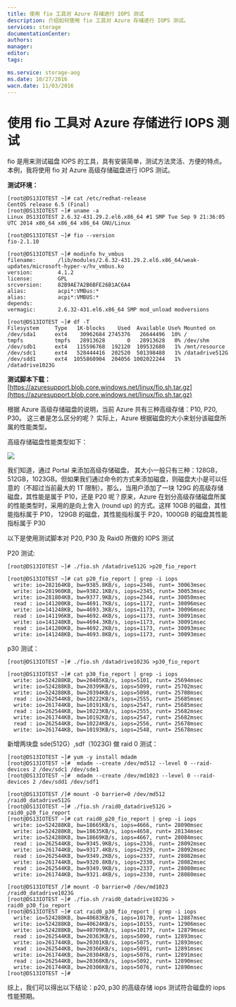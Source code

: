 ```yaml
---
title: 使用 fio 工具对 Azure 存储进行 IOPS 测试
description: 介绍如何使用 fio 工具对 Azure 存储进行 IOPS 测试。
services: storage
documentationCenter: 
authors: 
manager: 
editor: 
tags: 

ms.service: storage-aog
ms.date: 10/27/2016
wacn.date: 11/03/2016
---
```


# 使用 fio 工具对 Azure 存储进行 IOPS 测试

fio 是用来测试磁盘 IOPS 的工具，具有安装简单，测试方法灵活、方便的特点。 
本例，我将使用 fio 对 Azure 高级存储磁盘进行 IOPS 测试。

**测试环境：**

    [root@DS13IOTEST ~]# cat /etc/redhat-release
    CentOS release 6.5 (Final)
    [root@DS13IOTEST ~]# uname -a
    Linux DS13IOTEST 2.6.32-431.29.2.el6.x86_64 #1 SMP Tue Sep 9 21:36:05 UTC 2014 x86_64 x86_64 x86_64 GNU/Linux

    [root@DS13IOTEST ~]# fio --version
    fio-2.1.10

    [root@DS13IOTEST ~]# modinfo hv_vmbus
    filename:       /lib/modules/2.6.32-431.29.2.el6.x86_64/weak-updates/microsoft-hyper-v/hv_vmbus.ko
    version:        4.1.2
    license:        GPL
    srcversion:     82B9AE7A2B6BFE26B1AC6A4
    alias:          acpi*:VMBus:*
    alias:          acpi*:VMBUS:*
    depends:
    vermagic:       2.6.32-431.el6.x86_64 SMP mod_unload modversions

    [root@DS13IOTEST ~]# df -T
    Filesystem     Type   1K-blocks    Used  Available Use% Mounted on
    /dev/sda1      ext4    30962684 2745376   26644496  10% /
    tmpfs          tmpfs   28913628       0   28913628   0% /dev/shm
    /dev/sdb1      ext4   115596768  192120  109532680   1% /mnt/resource
    /dev/sdc1      ext4   528444416  202520  501398488   1% /datadrive512G
    /dev/sdd1      ext4  1055860904  204056 1002022244   1% /datadrive1023G

**测试脚本下载：**[https://azuresupport.blob.core.windows.net/linux/fio.sh.tar.gz](https://azuresupport.blob.core.windows.net/linux/fio.sh.tar.gz)

根据 Azure 高级存储磁盘的说明，当前 Azure 共有三种高级存储：P10, P20, P30。 这三者是怎么区分的呢？ 实际上，Azure 根据磁盘的大小来划分该磁盘所属的性能类型。

高级存储磁盘性能类型如下：

![](./media/aog-storage-fio-iops-test/premium-storage.png)

我们知道，通过 Portal 来添加高级存储磁盘， 其大小一般只有三种：128GB，512GB，1023GB。但如果我们通过命令的方式来添加磁盘，则磁盘大小是可以任意的（不超过当前最大的 1T 限制）。那么，当用户添加了一块 129G 的高级存储磁盘，其性能是属于 P10，还是 P20 呢？原来，Azure 在划分高级存储磁盘所属的性能类型时，采用的是向上舍入 (round up) 的方式。这样 10GB 的磁盘，其性能指标属于 P10， 129GB 的磁盘，其性能指标属于 P20，1000GB 的磁盘其性能指标属于 P30

以下是使用测试脚本对 P20, P30 及 Raid0 所做的 IOPS 测试

P20 测试:

    [root@DS13IOTEST ~]# ./fio.sh /datadrive512G >p20_fio_report  

    [root@DS13IOTEST ~]# cat p20_fio_report | grep -i iops
      write: io=282164KB, bw=9385.8KB/s, iops=2346, runt= 30063msec
      write: io=281960KB, bw=9382.1KB/s, iops=2345, runt= 30053msec
      write: io=281804KB, bw=9377.9KB/s, iops=2344, runt= 30050msec
      read : io=141200KB, bw=4691.7KB/s, iops=1172, runt= 30096msec
      write: io=141248KB, bw=4693.3KB/s, iops=1173, runt= 30096msec
      read : io=141196KB, bw=4692.4KB/s, iops=1173, runt= 30091msec
      write: io=141248KB, bw=4694.3KB/s, iops=1173, runt= 30091msec
      read : io=141200KB, bw=4692.2KB/s, iops=1173, runt= 30093msec
      write: io=141248KB, bw=4693.8KB/s, iops=1173, runt= 30093msec

p30 测试：  

    [root@DS13IOTEST ~]# ./fio.sh /datadrive1023G >p30_fio_report 

    [root@DS13IOTEST ~]# cat p30_fio_report | grep -i iops
      write: io=524288KB, bw=20405KB/s, iops=5101, runt= 25694msec
      write: io=524288KB, bw=20399KB/s, iops=5099, runt= 25702msec
      write: io=524288KB, bw=20394KB/s, iops=5098, runt= 25708msec
      read : io=262544KB, bw=10222KB/s, iops=2555, runt= 25685msec
      write: io=261744KB, bw=10191KB/s, iops=2547, runt= 25685msec
      read : io=262544KB, bw=10223KB/s, iops=2555, runt= 25682msec
      write: io=261744KB, bw=10192KB/s, iops=2547, runt= 25682msec
      read : io=262544KB, bw=10224KB/s, iops=2556, runt= 25678msec
      write: io=261744KB, bw=10193KB/s, iops=2548, runt= 25678msec

新增两块盘 sde(512G）,sdf（1023G) 做 raid 0 测试：

    [root@DS13IOTEST ~]# yum -y install mdadm
    [root@DS13IOTEST ~]#  mdadm --create /dev/md512 --level 0 --raid-devices 2 /dev/sdc1 /dev/sde1
    [root@DS13IOTEST ~]#  mdadm --create /dev/md1023 --level 0 --raid-devices 2 /dev/sdd1 /dev/sdf1

    [root@DS13IOTEST /]# mount -O barrier=0 /dev/md512 /raid0_datadrive512G
    [root@DS13IOTEST ~]# ./fio.sh /raid0_datadrive512G > raid0_p20_fio_report
    [root@DS13IOTEST ~]# cat raid0_p20_fio_report | grep -i iops
      write: io=524288KB, bw=18665KB/s, iops=4666, runt= 28090msec
      write: io=524288KB, bw=18635KB/s, iops=4658, runt= 28134msec
      write: io=524288KB, bw=18669KB/s, iops=4667, runt= 28084msec
      read : io=262544KB, bw=9345.9KB/s, iops=2336, runt= 28092msec
      write: io=261744KB, bw=9317.4KB/s, iops=2329, runt= 28092msec
      read : io=262544KB, bw=9349.2KB/s, iops=2337, runt= 28082msec
      write: io=261744KB, bw=9320.8KB/s, iops=2330, runt= 28082msec
      read : io=262544KB, bw=9349.9KB/s, iops=2337, runt= 28080msec
      write: io=261744KB, bw=9321.4KB/s, iops=2330, runt= 28080msec

    [root@DS13IOTEST /]# mount -O barrier=0 /dev/md1023 /raid0_datadrive1023G  
    [root@DS13IOTEST ~]# ./fio.sh /raid0_datadrive1023G > raid0_p30_fio_report  
    [root@DS13IOTEST ~]# cat raid0_p30_fio_report | grep -i iops
      write: io=524288KB, bw=40683KB/s, iops=10170, runt= 12887msec
      write: io=524288KB, bw=40624KB/s, iops=10155, runt= 12906msec
      write: io=524288KB, bw=40709KB/s, iops=10177, runt= 12879msec
      read : io=262544KB, bw=20363KB/s, iops=5090, runt= 12893msec
      write: io=261744KB, bw=20301KB/s, iops=5075, runt= 12893msec
      read : io=262544KB, bw=20366KB/s, iops=5091, runt= 12891msec
      write: io=261744KB, bw=20304KB/s, iops=5076, runt= 12891msec
      read : io=262544KB, bw=20368KB/s, iops=5092, runt= 12890msec
      write: io=261744KB, bw=20306KB/s, iops=5076, runt= 12890msec
    [root@DS13IOTEST ~]#

综上，我们可以得出以下结论：p20, p30 的高级存储 iops 测试符合磁盘的 iops 性能预期。

